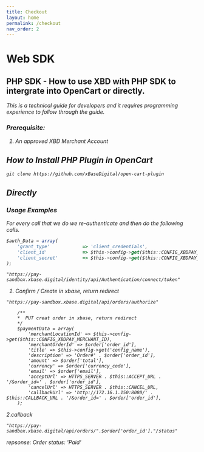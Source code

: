 ```yaml
---
title: Checkout
layout: home
permalink: /checkout
nav_order: 2
---
```


# Web SDK 

## PHP SDK - How to use XBD with PHP SDK to intergrate into OpenCart or directly.
<i>This is a technical guide for developers and it requires programming experience to follow through the guide.<i>

### Prerequisite:
1. An approved XBD Merchant Account


## How to Install PHP Plugin in OpenCart

```
git clone https://github.com/xBaseDigital/open-cart-plugin
```

## Directly


### Usage Examples
For every call that we do we re-authenticate and then do the following calls.


```js
$auth_Data = array(
    'grant_type'            => 'client_credentials',
    'client_id'             => $this->config->get($this::CONFIG_XBDPAY_CLIENT_ID),
    'client_secret'         => $this->config->get($this::CONFIG_XBDPAY_SECRET),
);
```
```
"https://pay-sandbox.xbase.digital/identity/api/Authentication/connect/token"
```


1.  Confirm / Create in xbase, return redirect

```
"https://pay-sandbox.xbase.digital/api/orders/authorize"
```


```
    /**
    *  PUT creat order in xbase, return redirect
    */
    $paymentData = array(
        'merchantLocationId' => $this->config->get($this::CONFIG_XBDPAY_MERCHANT_ID),
        'merchantOrderId' => $order['order_id'],
        'title' => $this->config->get('config_name'),
        'description' => 'Order#' . $order['order_id'],
        'amount' => $order['total'],
        'currency' => $order['currency_code'],
        'email' => $order['email'],
        'acceptUrl' => HTTPS_SERVER . $this::ACCEPT_URL . '/&order_id=' . $order['order_id'],
        'cancelUrl' => HTTPS_SERVER . $this::CANCEL_URL,
        'callbackUrl' => 'http://172.16.1.150:8080/' . $this::CALLBACK_URL . '/&order_id=' . $order['order_id'],
    );
```


2.callback 

```
"https://pay-sandbox.xbase.digital/api/orders/".$order['order_id']."/status"
```

repsonse: 
Order status:  'Paid'


